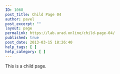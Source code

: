 ```yaml
---
ID: 1068
post_title: Child Page 04
author: pavel
post_excerpt: ""
layout: page
permalink: https://lab.urad.online/child-page-04/
published: true
post_date: 2013-03-15 18:26:40
help_tags: [ ]
help_category: [ ]
---
```

This is a child page.